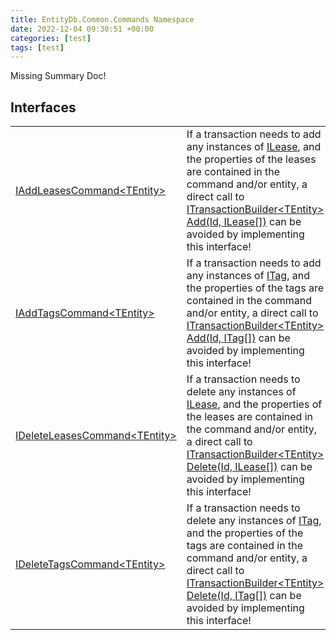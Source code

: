 ```yaml
---
title: EntityDb.Common.Commands Namespace
date: 2022-12-04 09:30:51 +00:00
categories: [test]
tags: [test]
---
```


Missing Summary Doc!
## Interfaces
<table><tr><td><!--/posts/dotnet-entitydb-common-commands-iaddleasescommand`1--><a href='#'>IAddLeasesCommand&lt;TEntity&gt;</a></td><td>
If a transaction needs to add any instances of <!--/posts/dotnet-entitydb-abstractions-leases-ilease--><a href='#'>ILease</a>, and the properties of the leases
are contained in the command and/or entity, a direct call to
<!--/posts/dotnet-entitydb-abstractions-transactions-builders-itransactionbuilder`1-add--><a href='#'>ITransactionBuilder&lt;TEntity&gt; Add(Id, ILease[])</a>
can be avoided by implementing this interface!
</td></tr><tr><td><!--/posts/dotnet-entitydb-common-commands-iaddtagscommand`1--><a href='#'>IAddTagsCommand&lt;TEntity&gt;</a></td><td>
If a transaction needs to add any instances of <!--/posts/dotnet-entitydb-abstractions-tags-itag--><a href='#'>ITag</a>, and the properties of the tags
are contained in the command and/or entity, a direct call to
<!--/posts/dotnet-entitydb-abstractions-transactions-builders-itransactionbuilder`1-add--><a href='#'>ITransactionBuilder&lt;TEntity&gt; Add(Id, ITag[])</a>
can be avoided by implementing this interface!
</td></tr><tr><td><!--/posts/dotnet-entitydb-common-commands-ideleteleasescommand`1--><a href='#'>IDeleteLeasesCommand&lt;TEntity&gt;</a></td><td>
If a transaction needs to delete any instances of <!--/posts/dotnet-entitydb-abstractions-leases-ilease--><a href='#'>ILease</a>, and the properties of the leases
are contained in the command and/or entity, a direct call to
<!--/posts/dotnet-entitydb-abstractions-transactions-builders-itransactionbuilder`1-delete--><a href='#'>ITransactionBuilder&lt;TEntity&gt; Delete(Id, ILease[])</a>
can be avoided by implementing this interface!
</td></tr><tr><td><!--/posts/dotnet-entitydb-common-commands-ideletetagscommand`1--><a href='#'>IDeleteTagsCommand&lt;TEntity&gt;</a></td><td>
If a transaction needs to delete any instances of <!--/posts/dotnet-entitydb-abstractions-tags-itag--><a href='#'>ITag</a>, and the properties of the tags
are contained in the command and/or entity, a direct call to
<!--/posts/dotnet-entitydb-abstractions-transactions-builders-itransactionbuilder`1-delete--><a href='#'>ITransactionBuilder&lt;TEntity&gt; Delete(Id, ITag[])</a>
can be avoided by implementing this interface!
</td></tr></table>

